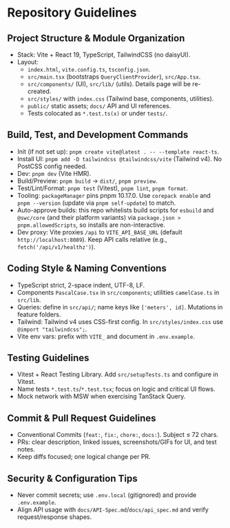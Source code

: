 # Repository Guidelines

## Project Structure & Module Organization

- Stack: Vite + React 19, TypeScript, TailwindCSS (no daisyUI).
- Layout:
  - `index.html`, `vite.config.ts`, `tsconfig.json`.
  - `src/main.tsx` (bootstraps `QueryClientProvider`), `src/App.tsx`.
  - `src/components/` (UI), `src/lib/` (utils). Details page will be re-created.
  - `src/styles/` with `index.css` (Tailwind base, components, utilities).
  - `public/` static assets; `docs/` API and UI references.
  - Tests colocated as `*.test.ts(x)` or under `tests/`.

## Build, Test, and Development Commands

- Init (if not set up): `pnpm create vite@latest . -- --template react-ts`.
- Install UI: `pnpm add -D tailwindcss @tailwindcss/vite` (Tailwind v4). No PostCSS config needed.
- Dev: `pnpm dev` (Vite HMR).
- Build/Preview: `pnpm build` → `dist/`, `pnpm preview`.
- Test/Lint/Format: `pnpm test` (Vitest), `pnpm lint`, `pnpm format`.
- Tooling: `packageManager` pins pnpm 10.17.0. Use `corepack enable` and `pnpm --version` (update via `pnpm self-update`) to match.
- Auto-approve builds: this repo whitelists build scripts for `esbuild` and `@swc/core` (and their platform variants) via `package.json > pnpm.allowedScripts`, so installs are non-interactive.
- Dev proxy: Vite proxies `/api` to `VITE_API_BASE_URL` (default `http://localhost:8089`). Keep API calls relative (e.g., `fetch('/api/v1/healthz')`).

## Coding Style & Naming Conventions

- TypeScript strict, 2-space indent, UTF-8, LF.
- Components `PascalCase.tsx` in `src/components`; utilities `camelCase.ts` in `src/lib`.
- Queries: define in `src/api/`; name keys like `['meters', id]`. Mutations in feature folders.
- Tailwind: Tailwind v4 uses CSS-first config. In `src/styles/index.css` use `@import "tailwindcss";`.
- Vite env vars: prefix with `VITE_` and document in `.env.example`.

## Testing Guidelines

- Vitest + React Testing Library. Add `src/setupTests.ts` and configure in Vitest.
- Name tests `*.test.ts`/`*.test.tsx`; focus on logic and critical UI flows.
- Mock network with MSW when exercising TanStack Query.

## Commit & Pull Request Guidelines

- Conventional Commits (`feat:`, `fix:`, `chore:`, `docs:`). Subject ≤ 72 chars.
- PRs: clear description, linked issues, screenshots/GIFs for UI, and test notes.
- Keep diffs focused; one logical change per PR.

## Security & Configuration Tips

- Never commit secrets; use `.env.local` (gitignored) and provide `.env.example`.
- Align API usage with `docs/API-Spec.md`/`docs/api_spec.md` and verify request/response shapes.
